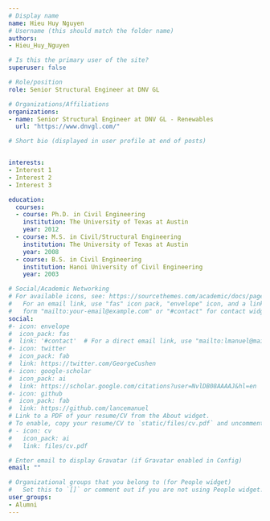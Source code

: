 ```yaml
---
# Display name
name: Hieu Huy Nguyen
# Username (this should match the folder name)
authors:
- Hieu_Huy_Nguyen

# Is this the primary user of the site?
superuser: false

# Role/position
role: Senior Structural Engineer at DNV GL

# Organizations/Affiliations
organizations:
- name: Senior Structural Engineer at DNV GL - Renewables
  url: "https://www.dnvgl.com/"

# Short bio (displayed in user profile at end of posts)


interests:
- Interest 1
- Interest 2
- Interest 3

education:
  courses:
  - course: Ph.D. in Civil Engineering
    institution: The University of Texas at Austin
    year: 2012
  - course: M.S. in Civil/Structural Engineering
    institution: The University of Texas at Austin
    year: 2008
  - course: B.S. in Civil Engineering
    institution: Hanoi University of Civil Engineering
    year: 2003

# Social/Academic Networking
# For available icons, see: https://sourcethemes.com/academic/docs/page-builder/#icons
#   For an email link, use "fas" icon pack, "envelope" icon, and a link in the
#   form "mailto:your-email@example.com" or "#contact" for contact widget.
social:
#- icon: envelope
#  icon_pack: fas
#  link: '#contact'  # For a direct email link, use "mailto:lmanuel@mail.utexas.edu".
#- icon: twitter
#  icon_pack: fab
#  link: https://twitter.com/GeorgeCushen
#- icon: google-scholar
#  icon_pack: ai
#  link: https://scholar.google.com/citations?user=NvlDB08AAAAJ&hl=en
#- icon: github
#  icon_pack: fab
#  link: https://github.com/lancemanuel
# Link to a PDF of your resume/CV from the About widget.
# To enable, copy your resume/CV to `static/files/cv.pdf` and uncomment the lines below.
# - icon: cv
#   icon_pack: ai
#   link: files/cv.pdf

# Enter email to display Gravatar (if Gravatar enabled in Config)
email: ""

# Organizational groups that you belong to (for People widget)
#   Set this to `[]` or comment out if you are not using People widget.
user_groups:
- Alumni
---
```

